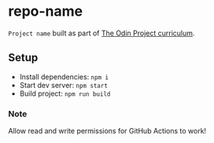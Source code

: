 # repo-name

`Project name` built as part of <a href="">The Odin Project curriculum</a>.

## Setup

- Install dependencies: `npm i`
- Start dev server: `npm start`
- Build project: `npm run build`

### Note
Allow read and write permissions for GitHub Actions to work!